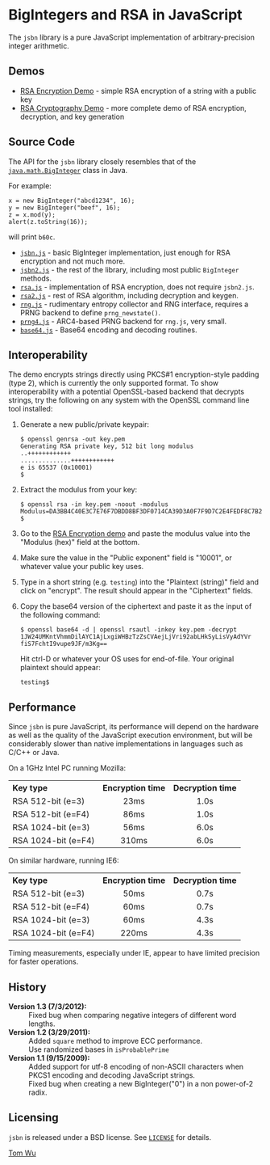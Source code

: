 BigIntegers and RSA in JavaScript
=================================

The `jsbn` library is a pure JavaScript implementation of arbitrary-precision
integer arithmetic.

Demos
-----

 * [RSA Encryption Demo](rsa.html) - simple RSA encryption of a string with a
   public key
 * [RSA Cryptography Demo](rsa2.html) - more complete demo of RSA encryption,
   decryption, and key generation

Source Code
-----------

The API for the `jsbn` library closely resembles that of the
[`java.math.BigInteger`](http://java.sun.com/j2se/1.3/docs/api/java/math/BigInteger.html) class in Java.

For example:

    x = new BigInteger("abcd1234", 16);
    y = new BigInteger("beef", 16);
    z = x.mod(y);
    alert(z.toString(16));

will print `b60c`.

 * [`jsbn.js`](jsbn.js) - basic BigInteger implementation, just enough for RSA encryption and not much more.
 * [`jsbn2.js`](jsbn2.js) - the rest of the library, including most public `BigInteger` methods.
 * [`rsa.js`](rsa.js) - implementation of RSA encryption, does not require `jsbn2.js`.
 * [`rsa2.js`](rsa2.js) - rest of RSA algorithm, including decryption and keygen.
 * [`rng.js`](rng.js) - rudimentary entropy collector and RNG interface, requires a PRNG backend to define `prng_newstate()`.
 * [`prng4.js`](prng4.js) - ARC4-based PRNG backend for `rng.js`, very small.
 * [`base64.js`](base64.js) - Base64 encoding and decoding routines.

Interoperability
----------------

The demo encrypts strings directly using PKCS#1 encryption-style
padding (type 2), which is currently the only supported format.
To show interoperability with a potential OpenSSL-based backend
that decrypts strings, try the following on any system with the
OpenSSL command line tool installed:

 1. Generate a new public/private keypair:

        $ openssl genrsa -out key.pem
        Generating RSA private key, 512 bit long modulus
        ..++++++++++++
        ..............++++++++++++
        e is 65537 (0x10001)
        $

 2. Extract the modulus from your key:

        $ openssl rsa -in key.pem -noout -modulus
        Modulus=DA3BB4C40E3C7E76F7DBDD8BF3DF0714CA39D3A0F7F9D7C2E4FEDF8C7B28C2875F7EB98950B22AE82D539C1ABC1AB550BA0B2D52E3EF7BDFB78A5E817D74BBDB
        $

 3. Go to the [RSA Encryption demo](rsa.html) and paste the modulus value into the
    "Modulus (hex)" field at the bottom.
 4. Make sure the value in the "Public exponent" field is "10001", or whatever
    value your public key uses.
 5. Type in a short string (e.g. `testing`) into the "Plaintext (string)" field
    and click on "encrypt".  The result should appear in the "Ciphertext"
    fields.
 6. Copy the base64 version of the ciphertext and paste it as the input of
    the following command:

        $ openssl base64 -d | openssl rsautl -inkey key.pem -decrypt
        1JW24UMKntVhmmDilAYC1AjLxgiWHBzTzZsCVAejLjVri92abLHkSyLisVyAdYVr
        fiS7FchtI9vupe9JF/m3Kg==

    Hit ctrl-D or whatever your OS uses for end-of-file.
    Your original plaintext should appear:

        testing$

Performance
-----------

Since `jsbn` is pure JavaScript, its performance will depend on the hardware as
well as the quality of the JavaScript execution environment, but will be
considerably slower than native implementations in languages such as C/C++ or
Java.

On a 1GHz Intel PC running Mozilla:

<table cellspacing=5>
<tr><th align=left>Key type</th><th align=center>Encryption time</th><th align=center>Decryption time</th></tr>
<tr><td align=left>RSA 512-bit (e=3)</td><td align=center>23ms</td><td align=center>1.0s</td></tr>
<tr><td align=left>RSA 512-bit (e=F4)</td><td align=center>86ms</td><td align=center>1.0s</td></tr>
<tr><td align=left>RSA 1024-bit (e=3)</td><td align=center>56ms</td><td align=center>6.0s</td></tr>
<tr><td align=left>RSA 1024-bit (e=F4)</td><td align=center>310ms</td><td align=center>6.0s</td></tr>
</table>

On similar hardware, running IE6:

<table cellspacing=5>
<tr><th align=left>Key type</th><th align=center>Encryption time</th><th align=center>Decryption time</th></tr>
<tr><td align=left>RSA 512-bit (e=3)</td><td align=center>50ms</td><td align=center>0.7s</td></tr>
<tr><td align=left>RSA 512-bit (e=F4)</td><td align=center>60ms</td><td align=center>0.7s</td></tr>
<tr><td align=left>RSA 1024-bit (e=3)</td><td align=center>60ms</td><td align=center>4.3s</td></tr>
<tr><td align=left>RSA 1024-bit (e=F4)</td><td align=center>220ms</td><td align=center>4.3s</td></tr>
</table>

Timing measurements, especially under IE, appear to have limited
precision for faster operations.

History
-------

<dl>
<dt><b>Version 1.3 (7/3/2012):</b></dt>
<dd>Fixed bug when comparing negative integers of different word lengths.
<dt><b>Version 1.2 (3/29/2011):</b></dt>
<dd>Added <code>square</code> method to improve ECC performance.
<dd>Use randomized bases in <code>isProbablePrime</code>
<dt><b>Version 1.1 (9/15/2009):</b></dt>
<dd>Added support for utf-8 encoding of non-ASCII characters
when PKCS1 encoding and decoding JavaScript strings.
<dd>Fixed bug when creating a new BigInteger("0") in a non power-of-2 radix.
</dl>

Licensing
---------

`jsbn` is released under a BSD license.
See [`LICENSE`](LICENSE) for details.

[Tom Wu](mailto:tjw@cs.stanford.edu)
